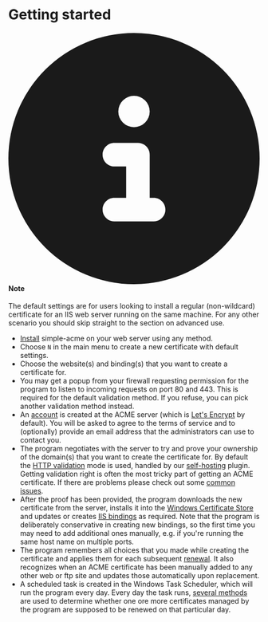 ---
---
# Getting started

<div class="callout-block callout-block-info">                    
    <div class="content">
        <h4 class="callout-title">
            <span class="callout-icon-holder me-1">
                <svg class="svg-inline--fa fa-circle-info" aria-hidden="true" focusable="false" data-prefix="fas" data-icon="circle-info" role="img" xmlns="http://www.w3.org/2000/svg" viewBox="0 0 512 512" data-fa-i2svg=""><path fill="currentColor" d="M256 512A256 256 0 1 0 256 0a256 256 0 1 0 0 512zM216 336h24V272H216c-13.3 0-24-10.7-24-24s10.7-24 24-24h48c13.3 0 24 10.7 24 24v88h8c13.3 0 24 10.7 24 24s-10.7 24-24 24H216c-13.3 0-24-10.7-24-24s10.7-24 24-24zm40-208a32 32 0 1 1 0 64 32 32 0 1 1 0-64z"></path></svg><!-- <i class="fas fa-info-circle"></i> Font Awesome fontawesome.com -->
            </span><!--//icon-holder-->
            Note
        </h4>
The default settings are for users looking to install a regular (non-wildcard) certificate for an IIS web server running on the same machine. For any other scenario you should skip straight to the section on advanced use.
    </div><!--//content-->
</div>


- [Install](/manual/installation) simple-acme on your web server using any method.
- Choose `N` in the main menu to create a new certificate with default settings.
- Choose the website(s) and binding(s) that you want to create a certificate for.
- You may get a popup from your firewall requesting permission for the program to listen to incoming requests on port 80 and 443. This is required for the default validation method. If you refuse, you can pick another validation method instead.
- An [account](/manual/account-management) is created at the ACME server (which is [Let's Encrypt](https://letsencrypt.org/) by default). You will be asked to agree to the terms of service and to (optionally) provide an email address that the administrators can use to contact you.
- The program negotiates with the server to try and prove your ownership of the domain(s) that you want to create the certificate for. By default the [HTTP validation](/reference/plugins/validation/http/) mode is used, handled by our [self-hosting](/reference/plugins/validation/http/selfhosting) plugin. Getting validation right is often the most tricky part of getting an ACME certificate. If there are problems please check out some [common issues](/manual/validation-problems).
- After the proof has been provided, the program downloads the new certificate from the server, installs it into the [Windows Certificate Store](/reference/plugins/store/certificatestore) and updates or creates [IIS bindings](/reference/plugins/installation/iis) as required. Note that the program is deliberately conservative in creating new bindings, so the first time you may need to add additional ones manually, e.g. if you're running the same host name on multiple ports.
- The program remembers all choices that you made while creating the certificate and applies them for each subsequent [renewal](/manual/automatic-renewal). It also recognizes when an ACME certificate has been manually added to any other web or ftp site and updates those automatically upon replacement.
- A scheduled task is created in the Windows Task Scheduler, which will run the program every day. Every day the task runs, [several methods](/manual/automatic-renewal) are used to determine whether one ore more certificates managed by the program are supposed to be renewed on that particular day.